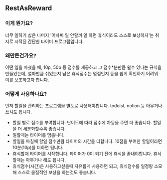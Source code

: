 ## RestAsReward
### 이게 뭔가요?
너무 일하기 싫은 나머지 '어차피 일 안할꺼 일 하면 휴식이라도 스스로 보상하자'는 취지로 시작된 간단한 타이머 프로그램입니다.

### 왜만든건가요?
어떤 일을 마쳤을 때, 10p, 50p 등 점수를 제공하고 그 점수*분만큼 쉴수 있다는 규칙을 만들었는데, 얼마만큼 쉬었는지 남은 휴식점수는 몇점인지 등을
쉽게 확인하기 어려워 이를 보조하고자 합니다.

### 어떻게 사용하나요?
먼저 할일을 관리하는 프로그램을 별도로 사용해야합니다. todoist, notion 등 아무거나 쓰셔도 됩니다.
- 할일 별로 점수를 부여합니다. 난이도에 따라 점수에 차등을 주면 더 좋습니다. 할일을 더 세분화할수록 좋습니다.
- 일할때는 타이머를 멈춥니다.
- 할일을 마칠때 할일 점수만큼 타이머의 시간을 더합니다. 10점을 부여한 할일이라면 10분(10p)를 더하면 됩니다.
- 휴식할때 타이머를 시작합니다. 타이머가 0이 되기 전에 휴식을 끝내야합니다. 휴식할때는 아무거나 해도 됩니다.
- 휴식점수(시간)은 사용하고싶을때 자유롭게 사용하면 되고, 휴식점수를 일정량 소모해 스스로 물질적인 보상을 하는것도 좋습니다.